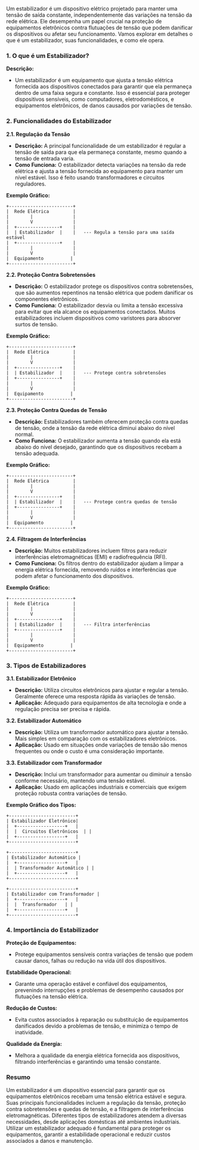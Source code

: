 Um estabilizador é um dispositivo elétrico projetado para manter uma tensão de saída constante, independentemente das variações na tensão da rede elétrica. Ele desempenha um papel crucial na proteção de equipamentos eletrônicos contra flutuações de tensão que podem danificar os dispositivos ou afetar seu funcionamento. Vamos explorar em detalhes o que é um estabilizador, suas funcionalidades, e como ele opera.

### **1. O que é um Estabilizador?**

**Descrição:**
- Um estabilizador é um equipamento que ajusta a tensão elétrica fornecida aos dispositivos conectados para garantir que ela permaneça dentro de uma faixa segura e constante. Isso é essencial para proteger dispositivos sensíveis, como computadores, eletrodomésticos, e equipamentos eletrônicos, de danos causados por variações de tensão.

### **2. Funcionalidades do Estabilizador**

**2.1. Regulação da Tensão**

- **Descrição:** A principal funcionalidade de um estabilizador é regular a tensão de saída para que ela permaneça constante, mesmo quando a tensão de entrada varia.
- **Como Funciona:** O estabilizador detecta variações na tensão da rede elétrica e ajusta a tensão fornecida ao equipamento para manter um nível estável. Isso é feito usando transformadores e circuitos reguladores.

**Exemplo Gráfico:**

```
+------------------------+
|  Rede Elétrica         |
|        |               |
|        V               |
|  +----------------+    |
|  | Estabilizador  |    |   --- Regula a tensão para uma saída estável
|  +----------------+    |
|        |               |
|        V               |
|  Equipamento          |
+------------------------+
```

**2.2. Proteção Contra Sobretensões**

- **Descrição:** O estabilizador protege os dispositivos contra sobretensões, que são aumentos repentinos na tensão elétrica que podem danificar os componentes eletrônicos.
- **Como Funciona:** O estabilizador desvia ou limita a tensão excessiva para evitar que ela alcance os equipamentos conectados. Muitos estabilizadores incluem dispositivos como varistores para absorver surtos de tensão.

**Exemplo Gráfico:**

```
+------------------------+
|  Rede Elétrica         |
|        |               |
|        V               |
|  +----------------+    |
|  | Estabilizador  |    |   --- Protege contra sobretensões
|  +----------------+    |
|        |               |
|        V               |
|  Equipamento          |
+------------------------+
```

**2.3. Proteção Contra Quedas de Tensão**

- **Descrição:** Estabilizadores também oferecem proteção contra quedas de tensão, onde a tensão da rede elétrica diminui abaixo do nível normal.
- **Como Funciona:** O estabilizador aumenta a tensão quando ela está abaixo do nível desejado, garantindo que os dispositivos recebam a tensão adequada.

**Exemplo Gráfico:**

```
+------------------------+
|  Rede Elétrica         |
|        |               |
|        V               |
|  +----------------+    |
|  | Estabilizador  |    |   --- Protege contra quedas de tensão
|  +----------------+    |
|        |               |
|        V               |
|  Equipamento          |
+------------------------+
```

**2.4. Filtragem de Interferências**

- **Descrição:** Muitos estabilizadores incluem filtros para reduzir interferências eletromagnéticas (EMI) e radiofrequência (RFI).
- **Como Funciona:** Os filtros dentro do estabilizador ajudam a limpar a energia elétrica fornecida, removendo ruídos e interferências que podem afetar o funcionamento dos dispositivos.

**Exemplo Gráfico:**

```
+------------------------+
|  Rede Elétrica         |
|        |               |
|        V               |
|  +----------------+    |
|  | Estabilizador  |    |   --- Filtra interferências
|  +----------------+    |
|        |               |
|        V               |
|  Equipamento          |
+------------------------+
```

### **3. Tipos de Estabilizadores**

**3.1. Estabilizador Eletrônico**

- **Descrição:** Utiliza circuitos eletrônicos para ajustar e regular a tensão. Geralmente oferece uma resposta rápida às variações de tensão.
- **Aplicação:** Adequado para equipamentos de alta tecnologia e onde a regulação precisa ser precisa e rápida.

**3.2. Estabilizador Automático**

- **Descrição:** Utiliza um transformador automático para ajustar a tensão. Mais simples em comparação com os estabilizadores eletrônicos.
- **Aplicação:** Usado em situações onde variações de tensão são menos frequentes ou onde o custo é uma consideração importante.

**3.3. Estabilizador com Transformador**

- **Descrição:** Inclui um transformador para aumentar ou diminuir a tensão conforme necessário, mantendo uma tensão estável.
- **Aplicação:** Usado em aplicações industriais e comerciais que exigem proteção robusta contra variações de tensão.

**Exemplo Gráfico dos Tipos:**

```
+-------------------------+
| Estabilizador Eletrônico|
|  +------------------+   |
|  |  Circuitos Eletrônicos  | |
|  +------------------+   |
+-------------------------+

+-------------------------+
| Estabilizador Automático |
|  +------------------+   |
|  | Transformador Automático | |
|  +------------------+   |
+-------------------------+

+-------------------------+
| Estabilizador com Transformador |
|  +------------------+   |
|  |  Transformador   | |
|  +------------------+   |
+-------------------------+
```

### **4. Importância do Estabilizador**

**Proteção de Equipamentos:**
- Protege equipamentos sensíveis contra variações de tensão que podem causar danos, falhas ou redução na vida útil dos dispositivos.

**Estabilidade Operacional:**
- Garante uma operação estável e confiável dos equipamentos, prevenindo interrupções e problemas de desempenho causados por flutuações na tensão elétrica.

**Redução de Custos:**
- Evita custos associados à reparação ou substituição de equipamentos danificados devido a problemas de tensão, e minimiza o tempo de inatividade.

**Qualidade da Energia:**
- Melhora a qualidade da energia elétrica fornecida aos dispositivos, filtrando interferências e garantindo uma tensão constante.

### **Resumo**

Um estabilizador é um dispositivo essencial para garantir que os equipamentos eletrônicos recebam uma tensão elétrica estável e segura. Suas principais funcionalidades incluem a regulação da tensão, proteção contra sobretensões e quedas de tensão, e a filtragem de interferências eletromagnéticas. Diferentes tipos de estabilizadores atendem a diversas necessidades, desde aplicações domésticas até ambientes industriais. Utilizar um estabilizador adequado é fundamental para proteger os equipamentos, garantir a estabilidade operacional e reduzir custos associados a danos e manutenção.

